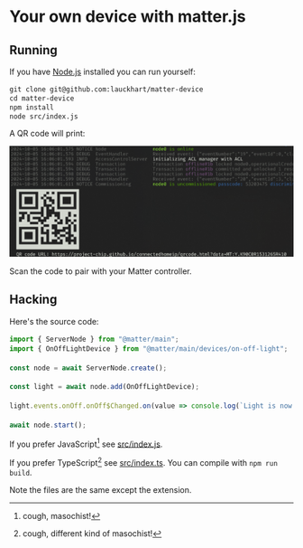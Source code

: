 # Your own device with matter.js

## Running

If you have [Node.js](https://nodejs.org/) installed you can run yourself:

```
git clone git@github.com:lauckhart/matter-device
cd matter-device
npm install
node src/index.js
```

A QR code will print:

![look ma a qr code](screenshot.png "QR Code")

Scan the code to pair with your Matter controller.

## Hacking

Here's the source code:

```javascript
import { ServerNode } from "@matter/main";
import { OnOffLightDevice } from "@matter/main/devices/on-off-light";

const node = await ServerNode.create();

const light = await node.add(OnOffLightDevice);

light.events.onOff.onOff$Changed.on(value => console.log(`Light is now ${value}`));

await node.start();
```

If you prefer JavaScript[^1] see [src/index.js](./src/index.js).

If you prefer TypeScript[^2] see [src/index.ts](./src/index.ts).  You can compile with `npm run build`.

Note the files are the same except the extension.

[^1]: cough, masochist!
[^2]: cough, different kind of masochist!
